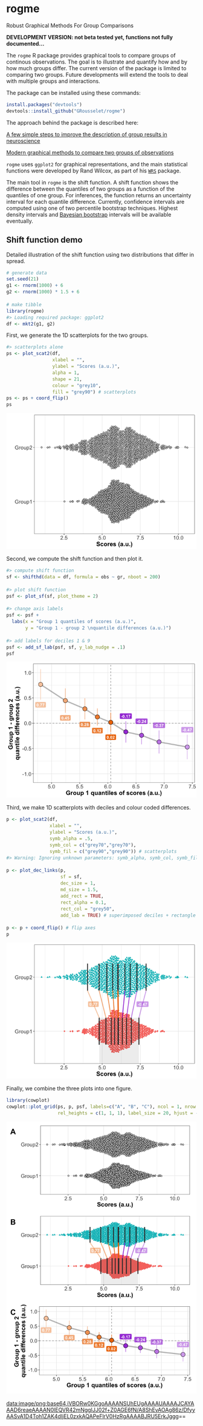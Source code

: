 
<!-- README.md is generated from README.Rmd. Please edit that file -->
rogme
=====

Robust Graphical Methods For Group Comparisons

**DEVELOPMENT VERSION: not beta tested yet, functions not fully documented...**

The `rogme` R package provides graphical tools to compare groups of continous observations. The goal is to illustrate and quantify how and by how much groups differ. The current version of the package is limited to comparing two groups. Future developments will extend the tools to deal with multiple groups and interactions.

The package can be installed using these commands:

``` r
install.packages("devtools")
devtools::install_github("GRousselet/rogme")
```

The approach behind the package is described here:

[A few simple steps to improve the description of group results in neuroscience](http://onlinelibrary.wiley.com/doi/10.1111/ejn.13400/full)

[Modern graphical methods to compare two groups of observations](https://figshare.com/articles/Modern_graphical_methods_to_compare_two_groups_of_observations/4055970)

`rogme` uses `ggplot2` for graphical representations, and the main statistical functions were developed by Rand Wilcox, as part of his [`WRS`](https://dornsife.usc.edu/labs/rwilcox/software/) package.

The main tool in `rogme` is the shift function. A shift function shows the difference between the quantiles of two groups as a function of the quantiles of one group. For inferences, the function returns an uncertainty interval for each quantile difference. Currently, confidence intervals are computed using one of two percentile bootstrap techniques. Highest density intervals and [Bayesian bootstrap](https://github.com/rasmusab/bayesboot) intervals will be available eventually.

Shift function demo
-------------------

Detailed illustration of the shift function using two distributions that differ in spread.

``` r
# generate data
set.seed(21)
g1 <- rnorm(1000) + 6
g2 <- rnorm(1000) * 1.5 + 6

# make tibble
library(rogme)
#> Loading required package: ggplot2
df <- mkt2(g1, g2)
```

First, we generate the 1D scatterplots for the two groups.

``` r
#> scatterplots alone
ps <- plot_scat2(df,
                 xlabel = "",
                 ylabel = "Scores (a.u.)",
                 alpha = 1,
                 shape = 21,
                 colour = "grey10",
                 fill = "grey90") # scatterplots
ps <- ps + coord_flip()
ps
```

![](README-files/README-unnamed-chunk-4-1.png)

Second, we compute the shift function and then plot it.

``` r
#> compute shift function
sf <- shifthd(data = df, formula = obs ~ gr, nboot = 200)

#> plot shift function
psf <- plot_sf(sf, plot_theme = 2)

#> change axis labels
psf <- psf +
  labs(x = "Group 1 quantiles of scores (a.u.)",
       y = "Group 1 - group 2 \nquantile differences (a.u.)")

#> add labels for deciles 1 & 9
psf <- add_sf_lab(psf, sf, y_lab_nudge = .1)
psf
```

![](README-files/README-unnamed-chunk-5-1.png)

Third, we make 1D scatterplots with deciles and colour coded differences.

``` r
p <- plot_scat2(df,
                xlabel = "",
                ylabel = "Scores (a.u.)",
                symb_alpha = .5,
                symb_col = c("grey70","grey70"),
                symb_fil = c("grey90","grey90")) # scatterplots
#> Warning: Ignoring unknown parameters: symb_alpha, symb_col, symb_fil

p <- plot_dec_links(p, 
                    sf = sf,
                    dec_size = 1,
                    md_size = 1.5,
                    add_rect = TRUE,
                    rect_alpha = 0.1,
                    rect_col = "grey50",
                    add_lab = TRUE) # superimposed deciles + rectangle

p <- p + coord_flip() # flip axes
p
```

![](README-files/README-unnamed-chunk-6-1.png)

Finally, we combine the three plots into one figure.

``` r
library(cowplot)
cowplot::plot_grid(ps, p, psf, labels=c("A", "B", "C"), ncol = 1, nrow = 3,
                   rel_heights = c(1, 1, 1), label_size = 20, hjust = -0.5, scale=.95)
```

![](README-files/README-unnamed-chunk-7-1.png)

<data:image/png;base64,iVBORw0KGgoAAAANSUhEUgAAAAUAAAAJCAYAAAD6reaeAAAAN0lEQVR42mNggIJJ02f+Z0AGE6fN/A8ShEvAOAg86z/DfyyAASvA1D4Toh1ZAK4dIjEL0zxkAQAPeFlrV0HzRgAAAABJRU5ErkJggg>==
